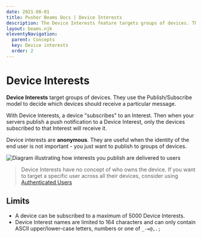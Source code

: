 ```yaml
---
date: 2021-08-01
title: Pusher Beams Docs | Device Interests
description: The Device Interests feature targets groups of devices. These notifications are public broadcast and are great for topic subscribers and news updates.
layout: beams.njk
eleventyNavigation:
  parent: Concepts
  key: Device interests
  order: 2
---
```


# Device Interests

**Device Interests** target groups of devices. They use the Publish/Subscribe model to decide which devices should receive a particular message.

With Device Interests, a device "subscribes" to an Interest. Then when your servers publish a push notification to a Device Interest, only the devices subscribed to that Interest will receive it.

Device interests are **anonymous**. They are useful when the identity of the end user is not important - you just want to publish to groups of devices.

![Diagram illustrating how interests you publish are delivered to users](./img/interests-diagram.png)

> Device Interests have no concept of who owns the device. If you want to target a specific user across all their devices, consider using [Authenticated Users](/docs/beams/concepts/authenticated-users)

## Limits

- A device can be subscribed to a maximum of 5000 Device Interests.
- Device Interest names are limited to 164 characters and can only contain ASCII upper/lower-case letters, numbers or one of `_-=@,.;`
